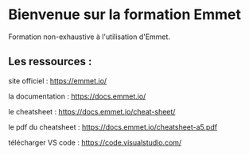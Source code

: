 # Bienvenue sur la formation Emmet

Formation non-exhaustive à l'utilisation d'Emmet.


## Les ressources :

site officiel : https://emmet.io/

la documentation : https://docs.emmet.io/
	
le cheatsheet : https://docs.emmet.io/cheat-sheet/

le pdf du cheatsheet : https://docs.emmet.io/cheatsheet-a5.pdf
	
télécharger VS code : https://code.visualstudio.com/
